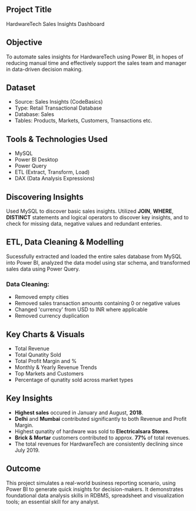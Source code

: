 ## Project Title
HardwareTech Sales Insights Dashboard
## Objective
To automate sales insights for HardwareTech using Power BI, in hopes of reducing manual time and effectively support the sales team and manager in data-driven decision making.
## Dataset
- Source: Sales Insights (CodeBasics)
- Type: Retail Transactional Database
- Database: Sales
- Tables: Products, Markets, Customers, Transactions etc.
## Tools & Technologies Used
- MySQL
- Power BI Desktop
- Power Query
- ETL (Extract, Transform, Load)
- DAX (Data Analysis Expressions)
## Discovering Insights
Used MySQL to discover basic sales insights. Utilized **JOIN**, **WHERE**, **DISTINCT** statements and logical operators to discover key insights, and to check for missing data, negative values and redundant enteries.
## ETL, Data Cleaning & Modelling
Sucessfully extracted and loaded the entire sales database from MySQL into Power BI, analyzed the data model using star schema, and transformed sales data using Power Query.
### Data Cleaning:
  - Removed empty cities
  - Removed sales transaction amounts containing 0 or negative values
  - Changed 'currency' from USD to INR where applicable
  - Removed currency duplication
## Key Charts & Visuals
- Total Revenue
- Total Qunatity Sold
- Total Profit Margin and %
- Monthly & Yearly Revenue Trends
- Top Markets and Customers
- Percentage of qunatity sold across market types
## Key Insights
- **Highest sales** occured in January and August, **2018**.
- **Delhi** and **Mumbai** contributed significantly to both Revenue and Profit Margin.
- Highest qunatity of hardware was sold to **Electricalsara Stores**.
- **Brick & Mortar** customers contributed to approx. **77%** of total revenues.
- The total revenues for HardwareTech are consistently declining since July 2019.
## Outcome
This project simulates a real-world business reporting scenario, using Power BI to generate quick insights for decision-makers. It demonstrates foundational data analysis skills in RDBMS, spreadsheet and visualization tools; an essential skill for any analyst.
